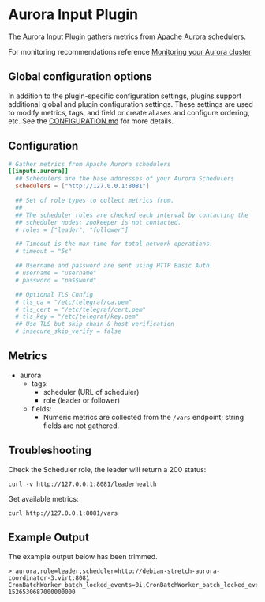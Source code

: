 # Aurora Input Plugin

The Aurora Input Plugin gathers metrics from [Apache
Aurora](https://aurora.apache.org/) schedulers.

For monitoring recommendations reference [Monitoring your Aurora
cluster](https://aurora.apache.org/documentation/latest/operations/monitoring/)

## Global configuration options <!-- @/docs/includes/plugin_config.md -->

In addition to the plugin-specific configuration settings, plugins support
additional global and plugin configuration settings. These settings are used to
modify metrics, tags, and field or create aliases and configure ordering, etc.
See the [CONFIGURATION.md][CONFIGURATION.md] for more details.

[CONFIGURATION.md]: ../../../docs/CONFIGURATION.md#plugins

## Configuration

```toml @sample.conf
# Gather metrics from Apache Aurora schedulers
[[inputs.aurora]]
  ## Schedulers are the base addresses of your Aurora Schedulers
  schedulers = ["http://127.0.0.1:8081"]

  ## Set of role types to collect metrics from.
  ##
  ## The scheduler roles are checked each interval by contacting the
  ## scheduler nodes; zookeeper is not contacted.
  # roles = ["leader", "follower"]

  ## Timeout is the max time for total network operations.
  # timeout = "5s"

  ## Username and password are sent using HTTP Basic Auth.
  # username = "username"
  # password = "pa$$word"

  ## Optional TLS Config
  # tls_ca = "/etc/telegraf/ca.pem"
  # tls_cert = "/etc/telegraf/cert.pem"
  # tls_key = "/etc/telegraf/key.pem"
  ## Use TLS but skip chain & host verification
  # insecure_skip_verify = false
```

## Metrics

- aurora
  - tags:
    - scheduler (URL of scheduler)
    - role (leader or follower)
  - fields:
    - Numeric metrics are collected from the `/vars` endpoint; string fields
      are not gathered.

## Troubleshooting

Check the Scheduler role, the leader will return a 200 status:

```shell
curl -v http://127.0.0.1:8081/leaderhealth
```

Get available metrics:

```shell
curl http://127.0.0.1:8081/vars
```

## Example Output

The example output below has been trimmed.

```text
> aurora,role=leader,scheduler=http://debian-stretch-aurora-coordinator-3.virt:8081 CronBatchWorker_batch_locked_events=0i,CronBatchWorker_batch_locked_events_per_sec=0,CronBatchWorker_batch_locked_nanos_per_event=0,CronBatchWorker_batch_locked_nanos_total=0i,CronBatchWorker_batch_locked_nanos_total_per_sec=0,CronBatchWorker_batch_unlocked_events=0i,CronBatchWorker_batch_unlocked_events_per_sec=0,CronBatchWorker_batch_unlocked_nanos_per_event=0,CronBatchWorker_batch_unlocked_nanos_total=0i,CronBatchWorker_batch_unlocked_nanos_total_per_sec=0,CronBatchWorker_batches_processed=0i,CronBatchWorker_items_processed=0i,CronBatchWorker_last_processed_batch_size=0i,CronBatchWorker_queue_size=0i,TaskEventBatchWorker_batch_locked_events=0i,TaskEventBatchWorker_batch_locked_events_per_sec=0,TaskEventBatchWorker_batch_locked_nanos_per_event=0,TaskEventBatchWorker_batch_locked_nanos_total=0i,TaskEventBatchWorker_batch_locked_nanos_total_per_sec=0,TaskEventBatchWorker_batch_unlocked_events=0i,TaskEventBatchWorker_batch_unlocked_events_per_sec=0,TaskEventBatchWorker_batch_unlocked_nanos_per_event=0,TaskEventBatchWorker_batch_unlocked_nanos_total=0i,TaskEventBatchWorker_batch_unlocked_nanos_total_per_sec=0,TaskEventBatchWorker_batches_processed=0i,TaskEventBatchWorker_items_processed=0i,TaskEventBatchWorker_last_processed_batch_size=0i,TaskEventBatchWorker_queue_size=0i,TaskGroupBatchWorker_batch_locked_events=0i,TaskGroupBatchWorker_batch_locked_events_per_sec=0,TaskGroupBatchWorker_batch_locked_nanos_per_event=0,TaskGroupBatchWorker_batch_locked_nanos_total=0i,TaskGroupBatchWorker_batch_locked_nanos_total_per_sec=0,TaskGroupBatchWorker_batch_unlocked_events=0i,TaskGroupBatchWorker_batch_unlocked_events_per_sec=0,TaskGroupBatchWorker_batch_unlocked_nanos_per_event=0,TaskGroupBatchWorker_batch_unlocked_nanos_total=0i,TaskGroupBatchWorker_batch_unlocked_nanos_total_per_sec=0,TaskGroupBatchWorker_batches_processed=0i,TaskGroupBatchWorker_items_processed=0i,TaskGroupBatchWorker_last_processed_batch_size=0i,TaskGroupBatchWorker_queue_size=0i,assigner_launch_failures=0i,async_executor_uncaught_exceptions=0i,async_tasks_completed=1i,cron_job_collisions=0i,cron_job_concurrent_runs=0i,cron_job_launch_failures=0i,cron_job_misfires=0i,cron_job_parse_failures=0i,cron_job_triggers=0i,cron_jobs_loaded=1i,empty_slots_dedicated_large=0i,empty_slots_dedicated_medium=0i,empty_slots_dedicated_revocable_large=0i,empty_slots_dedicated_revocable_medium=0i,empty_slots_dedicated_revocable_small=0i,empty_slots_dedicated_revocable_xlarge=0i,empty_slots_dedicated_small=0i,empty_slots_dedicated_xlarge=0i,empty_slots_large=0i,empty_slots_medium=0i,empty_slots_revocable_large=0i,empty_slots_revocable_medium=0i,empty_slots_revocable_small=0i,empty_slots_revocable_xlarge=0i,empty_slots_small=0i,empty_slots_xlarge=0i,event_bus_dead_events=0i,event_bus_exceptions=1i,framework_registered=1i,globally_banned_offers_size=0i,http_200_responses_events=55i,http_200_responses_events_per_sec=0,http_200_responses_nanos_per_event=0,http_200_responses_nanos_total=310416694i,http_200_responses_nanos_total_per_sec=0,job_update_delete_errors=0i,job_update_recovery_errors=0i,job_update_state_change_errors=0i,job_update_store_delete_all_events=1i,job_update_store_delete_all_events_per_sec=0,job_update_store_delete_all_nanos_per_event=0,job_update_store_delete_all_nanos_total=1227254i,job_update_store_delete_all_nanos_total_per_sec=0,job_update_store_fetch_details_query_events=74i,job_update_store_fetch_details_query_events_per_sec=0,job_update_store_fetch_details_query_nanos_per_event=0,job_update_store_fetch_details_query_nanos_total=24643149i,job_update_store_fetch_details_query_nanos_total_per_sec=0,job_update_store_prune_history_events=59i,job_update_store_prune_history_events_per_sec=0,job_update_store_prune_history_nanos_per_event=0,job_update_store_prune_history_nanos_total=262868218i,job_update_store_prune_history_nanos_total_per_sec=0,job_updates_pruned=0i,jvm_available_processors=2i,jvm_class_loaded_count=6707i,jvm_class_total_loaded_count=6732i,jvm_class_unloaded_count=25i,jvm_gc_PS_MarkSweep_collection_count=2i,jvm_gc_PS_MarkSweep_collection_time_ms=223i,jvm_gc_PS_Scavenge_collection_count=27i,jvm_gc_PS_Scavenge_collection_time_ms=1691i,jvm_gc_collection_count=29i,jvm_gc_collection_time_ms=1914i,jvm_memory_free_mb=65i,jvm_memory_heap_mb_committed=157i,jvm_memory_heap_mb_max=446i,jvm_memory_heap_mb_used=91i,jvm_memory_max_mb=446i,jvm_memory_mb_total=157i,jvm_memory_non_heap_mb_committed=50i,jvm_memory_non_heap_mb_max=0i,jvm_memory_non_heap_mb_used=49i,jvm_threads_active=47i,jvm_threads_daemon=28i,jvm_threads_peak=48i,jvm_threads_started=62i,jvm_time_ms=1526530686927i,jvm_uptime_secs=79947i,log_entry_serialize_events=16i,log_entry_serialize_events_per_sec=0,log_entry_serialize_nanos_per_event=0,log_entry_serialize_nanos_total=4815321i,log_entry_serialize_nanos_total_per_sec=0,log_manager_append_events=16i,log_manager_append_events_per_sec=0,log_manager_append_nanos_per_event=0,log_manager_append_nanos_total=506453428i,log_manager_append_nanos_total_per_sec=0,log_manager_deflate_events=14i,log_manager_deflate_events_per_sec=0,log_manager_deflate_nanos_per_event=0,log_manager_deflate_nanos_total=21010565i,log_manager_deflate_nanos_total_per_sec=0 1526530687000000000
```
